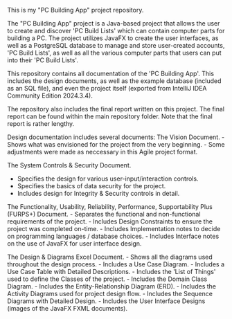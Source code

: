 This is my "PC Building App" project repository.

The "PC Building App" project is a Java-based project that allows the user to create and discover 'PC Build Lists' which can contain computer parts for building a PC.
The project utilizes JavaFX to create the user interfaces, as well as a PostgreSQL database to manage and store user-created accounts, 'PC Build Lists', as well as all the various computer parts that users can put into their 'PC Build Lists'.

This repository contains all documentation of the 'PC Building App'.
This includes the design documents, as well as the example database (included as an SQL file), and even the project itself (exported from IntelliJ IDEA Community Edition 2024.3.4).

The repository also includes the final report written on this project.
The final report can be found within the main repository folder.
Note that the final report is rather lengthy.

Design documentation includes several documents:
  The Vision Document.
    - Shows what was envisioned for the project from the very beginning.
    - Some adjustments were made as neccessary in this Agile project format.

  The System Controls & Security Document.
  - Specifies the design for various user-input/interaction controls.
  - Specifies the basics of data security for the project.
  - Includes design for Integrity & Security controls in detail.
  
  The Functionality, Usability, Reliability, Performance, Supportability Plus (FURPS+) Document.
    - Separates the functional and non-functional requirements of the project.
    - Includes Design Constraints to ensure the project was completed on-time.
    - Includes Implementation notes to decide on programming languages / database choices.
    - Includes Interface notes on the use of JavaFX for user interface design.

  The Design & Diagrams Excel Document.
    - Shows all the diagrams used throughout the design process.
    - Includes a Use Case Diagram.
    - Includes a Use Case Table with Detailed Descriptions.
    - Includes the 'List of Things' used to define the Classes of the project.
    - Includes the Domain Class Diagram.
    - Includes the Entity-Relationship Diagram (ERD).
    - Includes the Activity Diagrams used for project design flow.
    - Includes the Sequence Diagrams with Detailed Design.
    - Includes the User Interface Designs (images of the JavaFX FXML documents).
